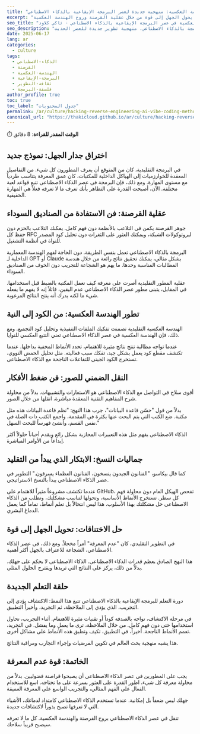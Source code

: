```yaml
---
title: "القرصنة والهندسة العكسية: منهجية جديدة لعصر البرمجة الإيقاعية بالذكاء الاصطناعي"
excerpt: "في عصر الذكاء الاصطناعي، لا يحتاج المطورون لمعرفة كل شيء. استكشف نموذجاً جديداً يحول الجهل إلى قوة من خلال عقلية القرصنة وروح الهندسة العكسية."
seo_title: "القرصنة والهندسة العكسية في عصر البرمجة الإيقاعية بالذكاء الاصطناعي - ثاكي كلاود"
seo_description: "حوّل الجهل إلى قوة بعقلية القرصنة ونهج الهندسة العكسية في البرمجة بالذكاء الاصطناعي. منهجية تطوير جديدة للعصر الحديث."
date: 2025-06-17
lang: ar
categories: 
  - culture
tags: 
  - الذكاء-الاصطناعي
  - القرصنة
  - الهندسة-العكسية
  - البرمجة-الإيقاعية
  - ثقافة-التطوير
  - فلسفة-البرمجة
author_profile: true
toc: true
toc_label: "جدول المحتويات"
permalink: /ar/culture/hacking-reverse-engineering-ai-vibe-coding-methodology/
canonical_url: "https://thakicloud.github.io/ar/culture/hacking-reverse-engineering-ai-vibe-coding-methodology/"
---
```


⏱️ **الوقت المقدر للقراءة**: 8 دقائق

## اختراق جدار الجهل: نموذج جديد

في البرمجة التقليدية، كان من المتوقع أن يعرف المطورون كل شيء. من التفاصيل المعقدة للخوارزميات إلى الهياكل الداخلية للمكتبات، كان عمق المعرفة يتناسب طردياً مع مستوى المهارة. ومع ذلك، فإن البرمجة في عصر الذكاء الاصطناعي تتبع قواعد لعبة مختلفة. الآن، أصبحت القدرة على التظاهر بأنك تعرف ما لا تعرفه فعلاً هي المهارة الحقيقية.

## عقلية القرصنة: فن الاستفادة من الصناديق السوداء

جوهر القرصنة يكمن في التلاعب بالأنظمة دون فهم كامل. يمكنك التلاعب بالحزم دون حفظ كل RFC لبروتوكولات الشبكة، ويمكنك العثور على الثغرات دون تحليل كود المصدر للنواة في أنظمة التشغيل.

البرمجة بالذكاء الاصطناعي تعمل بنفس الطريقة. دون الحاجة لفهم الهندسة المعمارية الداخلية لـ GPT أو Claude بشكل مثالي، يمكنك تحقيق نتائج رائعة من خلال هندسة المطالبات المناسبة وحدها. ما يهم هو الشجاعة للتجريب دون الخوف من الصناديق السوداء.

عقلية المطور التقليدية أصرت على معرفة كيف تعمل المكتبة بالضبط قبل استخدامها. في المقابل، يتبنى مطور عصر الذكاء الاصطناعي عدم اليقين، قائلاً إنه لا يفهم ما يفعله شيء ما لكنه يدرك أنه ينتج النتائج المرغوبة.

## تطور الهندسة العكسية: من الكود إلى النية

الهندسة العكسية التقليدية تضمنت تفكيك الملفات التنفيذية وتحليل كود التجميع. ومع ذلك، فإن الهندسة العكسية في عصر الذكاء الاصطناعي تعني التتبع العكسي للنوايا.

عندما تواجه مطالبة تنتج نتائج مثيرة للاهتمام، تحدد الأنماط المخفية بداخلها. عندما تكتشف مقطع كود يعمل بشكل جيد، تفكك سبب فعاليته. مثل تحليل الحمض النووي، تستخرج الكود الجيني للتفاعلات الناجحة مع الذكاء الاصطناعي.

## النقل الضمني للصور: فن ضغط الأفكار

أقوى سلاح في التواصل مع الذكاء الاصطناعي هو الاستعارات والتشبيهات. بدلاً من محاولة شرح المفاهيم التقنية المعقدة مباشرة، انقلها من خلال الصور.

بدلاً من قول "حسّن قاعدة البيانات"، جرب هذا النهج: "نظم قاعدة البيانات هذه مثل مكتبة. ضع الكتب التي يتم البحث عنها بكثرة في المقدمة، واجمع الكتب ذات الصلة في نفس القسم، وأنشئ فهرساً للبحث السهل."

الذكاء الاصطناعي يفهم مثل هذه التعبيرات المجازية بشكل رائع ويقدم أحياناً حلولاً أكثر إبداعاً من الأوامر المباشرة.

## جماليات النسخ: الابتكار الذي يبدأ من التقليد

كما قال بيكاسو، "الفنانون الجيدون ينسخون، الفنانون العظماء يسرقون." التطوير في عصر الذكاء الاصطناعي يبدأ بالنسخ الاستراتيجي.

عندما تكتشف مشروعاً مثيراً للاهتمام على GitHub، تفحص الهيكل العام دون محاولة فهم كل سطر. تستخرج الأنماط الأساسية، وتحولها لتناسب مشكلتك، وتطلب من الذكاء الاصطناعي حل مشكلتك بهذا الأسلوب. هذا ليس انتحالاً بل تعلم أنماط، تماماً كما يعمل الدماغ البشري.

## حل الاختناقات: تحويل الجهل إلى قوة

في التطوير التقليدي، كان "عدم المعرفة" أمراً مخجلاً. ومع ذلك، في عصر الذكاء الاصطناعي، الشجاعة للاعتراف بالجهل أكثر أهمية.

هذا النهج الصادق يعظم قدرات الذكاء الاصطناعي. الذكاء الاصطناعي لا يحكم على جهلك. بدلاً من ذلك، يركز على النتائج التي تريدها ويقترح الحلول المثلى.

## حلقة التعلم الجديدة

دورة التعلم للبرمجة الإيقاعية بالذكاء الاصطناعي تتبع هذا النمط: الاكتشاف يؤدي إلى التجريب، الذي يؤدي إلى الملاحظة، ثم التجريد، وأخيراً التطبيق.

في مرحلة الاكتشاف، تواجه بالصدفة كوداً أو تقنيات مثيرة للاهتمام. أثناء التجريب، تحاول استخدامها حتى دون فهم كامل. من خلال الملاحظة، ترى ما يعمل وما يفشل. في التجريد، تعمم الأنماط الناجحة. أخيراً، في التطبيق، تكيف وتطبق هذه الأنماط على مشاكل أخرى.

هذا يشبه منهجية بحث العالم في تكوين الفرضيات وإجراء التجارب ومراقبة النتائج.

## الخاتمة: قوة عدم المعرفة

يجب على المطورين في عصر الذكاء الاصطناعي أن يصبحوا قراصنة فضوليين. بدلاً من محاولة معرفة كل شيء، اطور القدرة على العثور بسرعة على ما تحتاجه. اسع للاستخدام الفعال على الفهم المثالي، والتجريب الواسع على المعرفة العميقة.

جهلك ليس ضعفاً بل إمكانية. عندما تستخدم الذكاء الاصطناعي كامتداد لدماغك، الأشياء التي لا تعرفها تصبح بذوراً لاكتشافات جديدة.

تنقل في عصر الذكاء الاصطناعي بروح القرصنة والهندسة العكسية. كل ما لا تعرفه سيصبح قريباً سلاحك.
